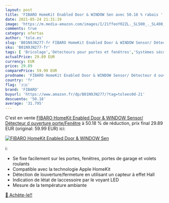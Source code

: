 ```yaml
---
layout: post
title: 'FIBARO HomeKit Enabled Door & WINDOW Sen avec 50.18 % rabais '
date: 2021-05-24 21:31:19
image: 'https://m.media-amazon.com/images/I/21ffeoY02ZL._SL500_._SL400_.jpg'
comments: true
category: ofertas
author: 'tole.es'
slug: 'B01N9JN277-fr FIBARO HomeKit Enabled Door & WINDOW Sensor/ Détecteur d...'
sku: 'B01N9JN277-fr'
tags: [ 'Bricolage','Détecteurs pour portes et fenêtres','Systèmes sécurité pour la maison','Sécurité','fibaro', ]
actualPrice: 29.89 EUR
currency: EUR
price: 29.89
comparePrice: 59.99 EUR
prodname: 'FIBARO HomeKit Enabled Door & WINDOW Sensor/ Détecteur d ouverture porte/Fenêtre'
country: 'fr'
flag: '🇫🇷'
brand: 'FIBARO'
buyurl: 'https://www.amazon.fr/dp/B01N9JN277/?tag=tolees0d-21'
descuento: '50.18'
average: '31.795'
---
```


C'est en vente [FIBARO HomeKit Enabled Door & WINDOW Sensor/ Détecteur d ouverture porte/Fenêtre](https://www.amazon.fr/dp/B01N9JN277/?tag=tolees0d-21)  à  50.18 % de réduction, prix final  29.89 EUR (original: 59.99 EUR) ici:

[![FIBARO HomeKit Enabled Door & WINDOW Sen](https://m.media-amazon.com/images/I/21ffeoY02ZL._SL500_._SL400_.jpg)](https://www.amazon.fr/dp/B01N9JN277/?tag=tolees0d-21)

ℹ️:

- Se fixe facilement sur les portes, fenêtres, portes de garage et volets roulants
- Compatible avec la technologie Apple HomeKit
- Détection de louverture/fermeture en utilisant un capteur à effet Hall
- Indication de létat de laccessoire par le voyant LED
- Mesure de la température ambiante

[🛒 Achète-le!!](https://www.amazon.fr/dp/B01N9JN277/?tag=tolees0d-21)
